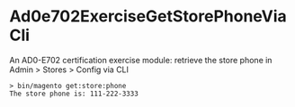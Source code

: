 # Ad0e702ExerciseGetStorePhoneViaCli
An AD0-E702 certification exercise module: retrieve the store phone in Admin > Stores > Config via CLI

```
> bin/magento get:store:phone
The store phone is: 111-222-3333
```
